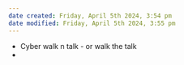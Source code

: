 ```yaml
---
date created: Friday, April 5th 2024, 3:54 pm
date modified: Friday, April 5th 2024, 3:55 pm
---
```


- Cyber walk n talk - or walk the talk
- 